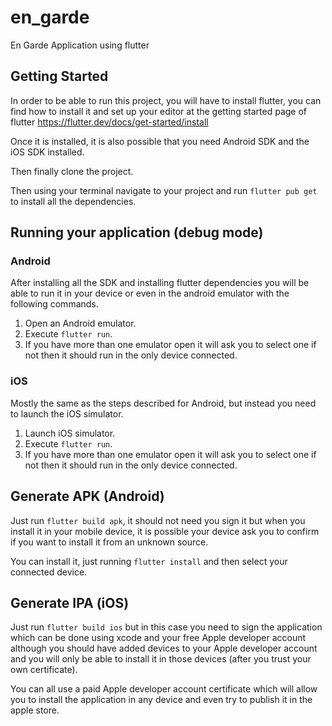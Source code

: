 # en_garde

En Garde Application using flutter

## Getting Started

In order to be able to run this project, you will have to install flutter, you can find how to install it and set up your editor at the getting started page of flutter https://flutter.dev/docs/get-started/install

Once it is installed, it is also possible that you need Android SDK and the iOS SDK installed.

Then finally clone the project.

Then using your terminal navigate to your project and run `flutter pub get` to install all the dependencies.

## Running your application (debug mode)

### Android

After installing all the SDK and installing flutter dependencies you will be able to run it in your device or even in the android emulator with the following commands.

1. Open an Android emulator.
2. Execute `flutter run`.
3. If you have more than one emulator open it will ask you to select one if not then it should run in the only device connected.

### iOS

Mostly the same as the steps described for Android, but instead you need to launch the iOS simulator.

1. Launch iOS simulator.
2. Execute `flutter run`.
3. If you have more than one emulator open it will ask you to select one if not then it should run in the only device connected.

## Generate APK (Android)

Just run `flutter build apk`, it should not need you sign it but when you install it in your mobile device, it is possible your device ask you to confirm if you want to install it from an unknown source.

You can install it, just running `flutter install` and then select your connected device.

## Generate IPA (iOS)

Just run `flutter build ios` but in this case you need to sign the application which can be done using xcode and your free Apple developer account although you should have added devices to your Apple developer account and you will only be able to install it in those devices (after you trust your own certificate).

You can all use a paid Apple developer account certificate which will allow you to install the application in any device and even try to publish it in the apple store.
